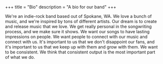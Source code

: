 +++
title = "Bio"
description = "A bio for our band"
+++

We're an indie-rock band based out of Spokane, WA. We love a bunch of music, and we're inspired by tons of different artists. Our dream is to create and release music that we love. We get really personal in the songwriting process, and we make sure it shows. We want our songs to have lasting impressions on people. We want people to connect with our music and connect with us. It's important to us that we don't disappoint our fans, and it's important to us that we keep up with them and grow with them. We want to be consistent. We think that consistent output is the most important part of what we do.